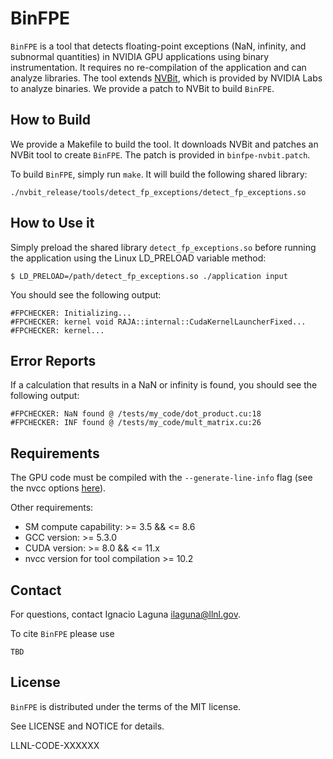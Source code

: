 # BinFPE


`BinFPE` is a tool that detects floating-point exceptions (NaN, infinity, and subnormal quantities) in NVIDIA GPU applications using binary instrumentation. It requires no re-compilation of the application and can analyze libraries. The tool extends [NVBit](https://github.com/NVlabs/NVBit), which is provided by NVIDIA Labs to analyze binaries. We provide a patch to NVBit to build `BinFPE`.

## How to Build
We provide a Makefile to build the tool. It downloads NVBit and patches an NVBit tool to create `BinFPE`. The patch is  provided in `binfpe-nvbit.patch`.

To build `BinFPE`, simply run `make`. It will build the following shared library:
```
./nvbit_release/tools/detect_fp_exceptions/detect_fp_exceptions.so
```

## How to Use it

Simply preload the shared library `detect_fp_exceptions.so` before running the application using the Linux LD_PRELOAD variable method:
```
$ LD_PRELOAD=/path/detect_fp_exceptions.so ./application input
```
You should see the following output:
```
#FPCHECKER: Initializing...
#FPCHECKER: kernel void RAJA::internal::CudaKernelLauncherFixed...
#FPCHECKER: kernel...
```
## Error Reports

If a calculation that results in a NaN or infinity is found, you should see the following output:
```
#FPCHECKER: NaN found @ /tests/my_code/dot_product.cu:18
#FPCHECKER: INF found @ /tests/my_code/mult_matrix.cu:26
```
## Requirements

The GPU code must be compiled with the `--generate-line-info` flag (see the nvcc options [here](https://docs.nvidia.com/cuda/cuda-compiler-driver-nvcc/index.html#options-for-altering-compiler-linker-behavior-generate-line-info)).

Other requirements:
- SM compute capability: >= 3.5 && <= 8.6
- GCC version: >= 5.3.0
- CUDA version: >= 8.0 && <= 11.x
- nvcc version for tool compilation >= 10.2

## Contact
For questions, contact Ignacio Laguna <ilaguna@llnl.gov>.

To cite `BinFPE` please use

```
TBD
```

## License

`BinFPE` is distributed under the terms of the MIT license.

See LICENSE and NOTICE for details.

LLNL-CODE-XXXXXX
